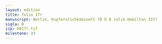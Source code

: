 ```yaml
---
layout: edition
title: folio 17r
manuscript: Berlin, Kupferstichkabinett 78 D 8 (olim Hamilton 337)
sigla: B
iip: b017r.tif
milestone: 33
---
```

